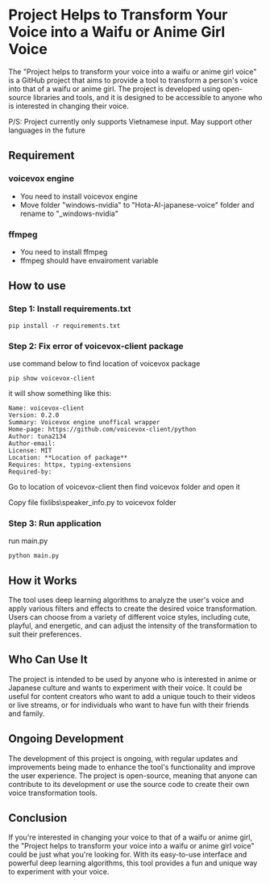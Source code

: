 # Project Helps to Transform Your Voice into a Waifu or Anime Girl Voice

The "Project helps to transform your voice into a waifu or anime girl voice" is a GitHub project that aims to provide a tool to transform a person's voice into that of a waifu or anime girl. The project is developed using open-source libraries and tools, and it is designed to be accessible to anyone who is interested in changing their voice.

P/S: Project currently only supports Vietnamese input. May support other languages ​​in the future

## Requirement

### voicevox engine

- You need to install voicevox engine
- Move folder "windows-nvidia" to "Hota-AI-japanese-voice" folder and rename to "\_windows-nvidia"

### ffmpeg

- You need to install ffmpeg
- ffmpeg should have envairoment variable

## How to use

### Step 1: Install requirements.txt

```
pip install -r requirements.txt
```

### Step 2: Fix error of voicevox-client package

use command below to find location of voicevox package

```
pip show voicevox-client
```

it will show something like this:

```
Name: voicevox-client
Version: 0.2.0
Summary: Voicevox engine unoffical wrapper
Home-page: https://github.com/voicevox-client/python
Author: tuna2134
Author-email:
License: MIT
Location: **Location of package**
Requires: httpx, typing-extensions
Required-by:
```

Go to location of voicevox-client then find voicevox folder and open it

Copy file fixlibs\speaker_info.py to voicevox folder

### Step 3: Run application

run main.py

```
python main.py
```

## How it Works

The tool uses deep learning algorithms to analyze the user's voice and apply various filters and effects to create the desired voice transformation. Users can choose from a variety of different voice styles, including cute, playful, and energetic, and can adjust the intensity of the transformation to suit their preferences.

## Who Can Use It

The project is intended to be used by anyone who is interested in anime or Japanese culture and wants to experiment with their voice. It could be useful for content creators who want to add a unique touch to their videos or live streams, or for individuals who want to have fun with their friends and family.

## Ongoing Development

The development of this project is ongoing, with regular updates and improvements being made to enhance the tool's functionality and improve the user experience. The project is open-source, meaning that anyone can contribute to its development or use the source code to create their own voice transformation tools.

## Conclusion

If you're interested in changing your voice to that of a waifu or anime girl, the "Project helps to transform your voice into a waifu or anime girl voice" could be just what you're looking for. With its easy-to-use interface and powerful deep learning algorithms, this tool provides a fun and unique way to experiment with your voice.
